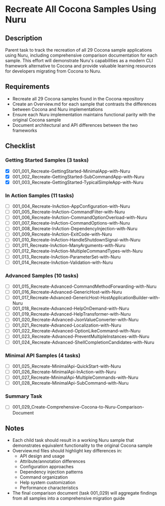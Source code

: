 # Recreate All Cocona Samples Using Nuru

## Description

Parent task to track the recreation of all 29 Cocona sample applications using Nuru, including comprehensive comparison documentation for each sample. This effort will demonstrate Nuru's capabilities as a modern CLI framework alternative to Cocona and provide valuable learning resources for developers migrating from Cocona to Nuru.

## Requirements

- Recreate all 29 Cocona samples found in the Cocona repository
- Create an Overview.md for each sample that contrasts the differences between Cocona and Nuru implementations
- Ensure each Nuru implementation maintains functional parity with the original Cocona sample
- Document architectural and API differences between the two frameworks

## Checklist

### Getting Started Samples (3 tasks)
- [x] 001_001_Recreate-GettingStarted-MinimalApp-with-Nuru
- [x] 001_002_Recreate-GettingStarted-SubCommandApp-with-Nuru
- [x] 001_003_Recreate-GettingStarted-TypicalSimpleApp-with-Nuru

### In Action Samples (11 tasks)
- [ ] 001_004_Recreate-InAction-AppConfiguration-with-Nuru
- [ ] 001_005_Recreate-InAction-CommandFilter-with-Nuru
- [ ] 001_006_Recreate-InAction-CommandOptionOverload-with-Nuru
- [ ] 001_007_Recreate-InAction-CommandOptions-with-Nuru
- [ ] 001_008_Recreate-InAction-DependencyInjection-with-Nuru
- [ ] 001_009_Recreate-InAction-ExitCode-with-Nuru
- [ ] 001_010_Recreate-InAction-HandleShutdownSignal-with-Nuru
- [ ] 001_011_Recreate-InAction-ManyArguments-with-Nuru
- [ ] 001_012_Recreate-InAction-MultipleCommandTypes-with-Nuru
- [ ] 001_013_Recreate-InAction-ParameterSet-with-Nuru
- [ ] 001_014_Recreate-InAction-Validation-with-Nuru

### Advanced Samples (10 tasks)
- [ ] 001_015_Recreate-Advanced-CommandMethodForwarding-with-Nuru
- [ ] 001_016_Recreate-Advanced-GenericHost-with-Nuru
- [ ] 001_017_Recreate-Advanced-GenericHost-HostApplicationBuilder-with-Nuru
- [ ] 001_018_Recreate-Advanced-HelpOnDemand-with-Nuru
- [ ] 001_019_Recreate-Advanced-HelpTransformer-with-Nuru
- [ ] 001_020_Recreate-Advanced-JsonValueConverter-with-Nuru
- [ ] 001_021_Recreate-Advanced-Localization-with-Nuru
- [ ] 001_022_Recreate-Advanced-OptionLikeCommand-with-Nuru
- [ ] 001_023_Recreate-Advanced-PreventMultipleInstances-with-Nuru
- [ ] 001_024_Recreate-Advanced-ShellCompletionCandidates-with-Nuru

### Minimal API Samples (4 tasks)
- [ ] 001_025_Recreate-MinimalApi-QuickStart-with-Nuru
- [ ] 001_026_Recreate-MinimalApi-InAction-with-Nuru
- [ ] 001_027_Recreate-MinimalApi-MultipleCommands-with-Nuru
- [ ] 001_028_Recreate-MinimalApi-SubCommand-with-Nuru

### Summary Task
- [ ] 001_029_Create-Comprehensive-Cocona-to-Nuru-Comparison-Document

## Notes

- Each child task should result in a working Nuru sample that demonstrates equivalent functionality to the original Cocona sample
- Overview.md files should highlight key differences in:
  - API design and usage
  - Attribute/annotation differences
  - Configuration approaches
  - Dependency injection patterns
  - Command organization
  - Help system customization
  - Performance characteristics
- The final comparison document (task 001_029) will aggregate findings from all samples into a comprehensive migration guide